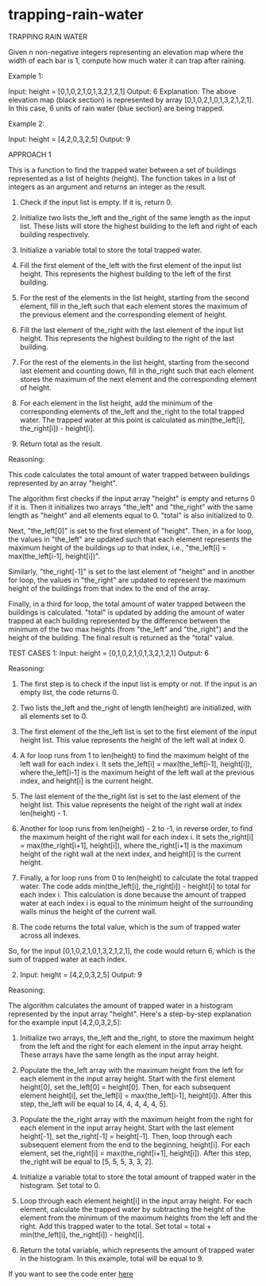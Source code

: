 # trapping-rain-water
TRAPPING RAIN WATER

Given n non-negative integers representing an elevation map where the width of each bar is 1, compute how much water it can trap after raining.

 

Example 1:


Input: height = [0,1,0,2,1,0,1,3,2,1,2,1]
Output: 6
Explanation: The above elevation map (black section) is represented by array [0,1,0,2,1,0,1,3,2,1,2,1]. In this case, 6 units of rain water (blue section) are being trapped.

Example 2:

Input: height = [4,2,0,3,2,5]
Output: 9

APPROACH 1

This is a function to find the trapped water between a set of buildings represented as a list of heights (height). The function takes in a list of integers as an argument and returns an integer as the result.

1. Check if the input list is empty. If it is, return 0.

2. Initialize two lists the_left and the_right of the same length as the input list. These lists will store the highest building to the left and right of each building respectively.

3. Initialize a variable total to store the total trapped water.

4. Fill the first element of the_left with the first element of the input list height. This represents the highest building to the left of the first building.

5. For the rest of the elements in the list height, starting from the second element, fill in the_left such that each element stores the maximum of the previous element and the corresponding element of height.

6. Fill the last element of the_right with the last element of the input list height. This represents the highest building to the right of the last building.

7. For the rest of the elements in the list height, starting from the second last element and counting down, fill in the_right such that each element stores the maximum of the next element and the corresponding element of height.

8. For each element in the list height, add the minimum of the corresponding elements of the_left and the_right to the total trapped water. The trapped water at this point is calculated as min(the_left[i], the_right[i]) - height[i].

9. Return total as the result.

Reasoning:

This code calculates the total amount of water trapped between buildings represented by an array "height".

The algorithm first checks if the input array "height" is empty and returns 0 if it is. Then it initializes two arrays "the_left" and "the_right" with the same length as "height" and all elements equal to 0. "total" is also initialized to 0.

Next, "the_left[0]" is set to the first element of "height". Then, in a for loop, the values in "the_left" are updated such that each element represents the maximum height of the buildings up to that index, i.e., "the_left[i] = max(the_left[i-1], height[i])".

Similarly, "the_right[-1]" is set to the last element of "height" and in another for loop, the values in "the_right" are updated to represent the maximum height of the buildings from that index to the end of the array.

Finally, in a third for loop, the total amount of water trapped between the buildings is calculated. "total" is updated by adding the amount of water trapped at each building represented by the difference between the minimum of the two max heights (from "the_left" and "the_right") and the height of the building. The final result is returned as the "total" value.

TEST CASES
1:   Input: height = [0,1,0,2,1,0,1,3,2,1,2,1]  Output: 6

Reasoning:

1. The first step is to check if the input list is empty or not. If the input is an empty list, the code returns 0.

2. Two lists the_left and the_right of length len(height) are initialized, with all elements set to 0.

3. The first element of the the_left list is set to the first element of the input height list. This value represents the height of the left wall at index 0.

4. A for loop runs from 1 to len(height) to find the maximum height of the left wall for each index i. It sets the_left[i] = max(the_left[i-1], height[i]), where the_left[i-1] is the maximum height of the left wall at the previous index, and height[i] is the current height.

5. The last element of the the_right list is set to the last element of the height list. This value represents the height of the right wall at index len(height) - 1.

6. Another for loop runs from len(height) - 2 to -1, in reverse order, to find the maximum height of the right wall for each index i. It sets the_right[i] = max(the_right[i+1], height[i]), where the_right[i+1] is the maximum height of the right wall at the next index, and height[i] is the current height.

7. Finally, a for loop runs from 0 to len(height) to calculate the total trapped water. The code adds min(the_left[i], the_right[i]) - height[i] to total for each index i. This calculation is done because the amount of trapped water at each index i is equal to the minimum height of the surrounding walls minus the height of the current wall.

8. The code returns the total value, which is the sum of trapped water across all indexes.

So, for the input [0,1,0,2,1,0,1,3,2,1,2,1], the code would return 6, which is the sum of trapped water at each index.


2. Input: height = [4,2,0,3,2,5]  Output: 9

Reasoning:

The algorithm calculates the amount of trapped water in a histogram represented by the input array "height". Here's a step-by-step explanation for the example input [4,2,0,3,2,5]:


1. Initialize two arrays, the_left and the_right, to store the maximum height from the left and the right for each element in the input array height. These arrays have the same length as the input array height.

2. Populate the the_left array with the maximum height from the left for each element in the input array height. Start with the first element height[0], set the_left[0] = height[0]. Then, for each subsequent element height[i], set the_left[i] = max(the_left[i-1], height[i]). After this step, the_left will be equal to [4, 4, 4, 4, 4, 5].

3. Populate the the_right array with the maximum height from the right for each element in the input array height. Start with the last element height[-1], set the_right[-1] = height[-1]. Then, loop through each subsequent element from the end to the beginning, height[i]. For each element, set the_right[i] = max(the_right[i+1], height[i]). After this step, the_right will be equal to [5, 5, 5, 3, 3, 2].

4. Initialize a variable total to store the total amount of trapped water in the histogram. Set total to 0.

5. Loop through each element height[i] in the input array height. For each element, calculate the trapped water by subtracting the height of the element from the minimum of the maximum heights from the left and the right. Add this trapped water to the total. Set total = total + min(the_left[i], the_right[i]) - height[i].

6. Return the total variable, which represents the amount of trapped water in the histogram. In this example, total will be equal to 9.

If you want to see the code enter [here](code)
